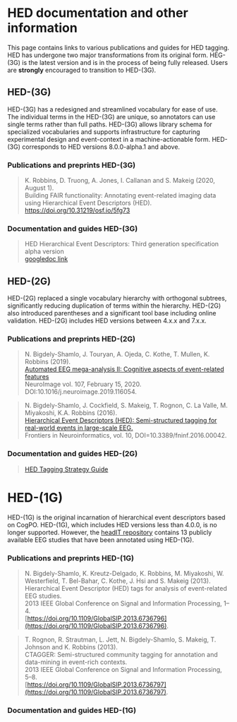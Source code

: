 # HED documentation and other information

This page contains links to various publications and guides for HED tagging. 
HED has undergone two major transformations from its original form. HEG-(3G)
is the latest version and is in the process of being fully released. Users are
**strongly** encouraged to transition to HED-(3G).  

## HED-(3G) 
HED-(3G) has a redesigned and streamlined vocabulary for ease of use. The 
individual terms in the HED-(3G) are unique, so annotators can use single
terms rather than full paths. HED-(3G) allows library schema for specialized 
vocabularies and supports infrastructure for capturing experimental design
and event-context in a machine-actionable form. HED-(3G) corresponds to HED
versions 8.0.0-alpha.1 and above.

### Publications and preprints HED-(3G)

> K. Robbins, D. Truong, A. Jones, I. Callanan and S. Makeig (2020, August 1).  
> Building FAIR functionality: Annotating event-related imaging data using Hierarchical Event Descriptors (HED).  
> https://doi.org/10.31219/osf.io/5fg73

### Documentation and guides HED-(3G)

> HED Hierarchical Event Descriptors: Third generation specification alpha version  
> [googledoc link](https://docs.google.com/document/d/1icp4fJyCqngSfYy1kPe7FJ-bqA8_Ei67oqn5--0vrDo/edit?usp=sharing)

## HED-(2G)
HED-(2G) replaced a single vocabulary hierarchy with orthogonal subtrees, 
significantly reducing duplication of terms within the hierarchy. HED-(2G) also
introduced parentheses and a significant tool base including online validation. 
HED-(2G) includes HED versions between 4.x.x and 7.x.x.

### Publications and preprints HED-(2G)

> N. Bigdely-Shamlo, J. Touryan, A. Ojeda, C. Kothe, T. Mullen, K. Robbins (2019).  
> [Automated EEG mega-analysis II: Cognitive aspects of event-related features](https://www.ncbi.nlm.nih.gov/pubmed/31491523)  
> NeuroImage vol. 107, February 15, 2020.  
> DOI:10.1016/j.neuroimage.2019.116054.  

> N. Bigdely-Shamlo, J. Cockfield, S. Makeig, T. Rognon, C. La Valle, M. Miyakoshi, K.A. Robbins (2016).  
> [Hierarchical Event Descriptors (HED): Semi-structured tagging for real-world events in large-scale EEG.](http://journal.frontiersin.org/article/10.3389/fninf.2016.00042/full)  
> Frontiers in Neuroinformatics, vol. 10, DOI=10.3389/fninf.2016.00042.

### Documentation and guides HED-(2G)

> [HED Tagging Strategy Guide](./docs/HEDTaggingStrategyGuide.pdf)


# HED-(1G)
HED-(1G) is the original incarnation of hierarchical event descriptors based on CogPO.
HED-(1G), which includes HED versions less than 4.0.0, is no longer supported. However,
the [headIT repository](https://headit.ucsd/edu) contains 13 publicly available EEG studies
that have been annotated using HED-(1G).

### Publications and preprints HED-(1G)

> N. Bigdely-Shamlo, K. Kreutz-Delgado, K. Robbins, M. Miyakoshi, W. Westerfield, T. Bel-Bahar, C. Kothe, J. Hsi and S. Makeig (2013).   
> Hierarchical Event Descriptor (HED) tags for analysis of event-related EEG studies.  
> 2013 IEEE Global Conference on Signal and Information Processing, 1–4.  
> [https://doi.org/10.1109/GlobalSIP.2013.6736796](https://doi.org/10.1109/GlobalSIP.2013.6736796).  
  

> T. Rognon, R. Strautman, L. Jett, N. Bigdely-Shamlo, S. Makeig, T. Johnson and K. Robbins (2013).  
> CTAGGER: Semi-structured community tagging for annotation and data-mining in event-rich contexts.  
> 2013 IEEE Global Conference on Signal and Information Processing, 5–8.  
> [https://doi.org/10.1109/GlobalSIP.2013.6736797](https://doi.org/10.1109/GlobalSIP.2013.6736797).

### Documentation and guides HED-(1G)
